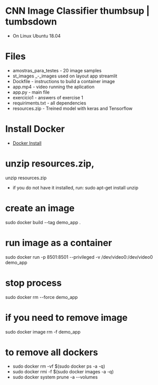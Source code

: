 # CNN Image Classifier thumbsup | tumbsdown
* On Linux Ubuntu 18.04

 
# Files
* amostras_para_testes _-_ 20 image samples 
* st_images _-_images used on layout app streamlit
* Dockfile _-_ instructions to build a container image
* app.mp4 _-_ video running the aplication 
* app.py _-_ main file
* exercicio1 _-_ answers of exercise 1
* requiriments.txt _-_ all dependencies
* resources.zip _-_ Treined model with keras and Tensorflow

# Install Docker

* [Docker Install](https://docs.docker.com/engine/install/ubuntu/)

# unzip resources.zip, 
unzip resources.zip

* if you do not have it installed, run: sudo apt-get install unzip
# create an image
sudo docker build --tag demo_app .

# run image as a container
sudo docker run -p 8501:8501 --privileged -v /dev/video0:/dev/video0  demo_app

# stop process
sudo docker rm --force demo_app

# if you need to remove image
sudo docker image rm -f demo_app

# to remove all dockers
* sudo docker rm -vf $(sudo docker ps -a -q)
* sudo docker rmi -f $(sudo docker images -a -q)
* sudo docker system prune -a --volumes



